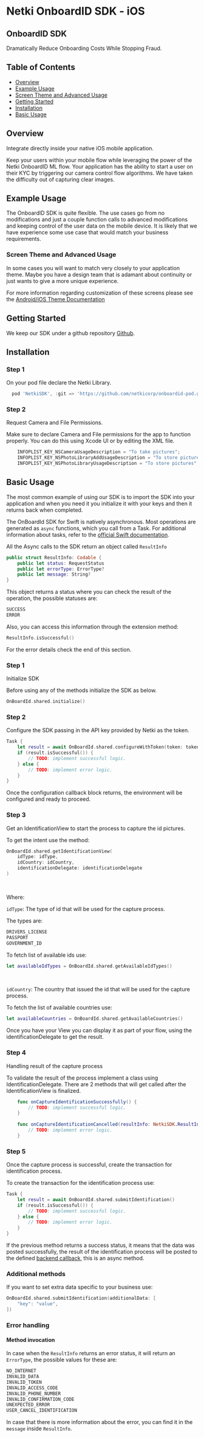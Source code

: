 # Netki OnboardID SDK - iOS


## OnboardID SDK

Dramatically Reduce Onboarding Costs While Stopping Fraud.

## Table of Contents

- [Overview](#everview)
- [Example Usage](#example-usage)
- [Screen Theme and Advanced Usage](#screen-theme-and-advanced-usage)
- [Getting Started](#getting-started)
- [Installation](#installation)
- [Basic Usage](#basic-usage)


## Overview

Integrate directly inside your native iOS mobile application.

Keep your users within your mobile flow while leveraging the power of the Netki OnboardID ML flow. Your application has the ability to start a user on their KYC by triggering our camera control flow algorithms.  We have taken the difficulty out of capturing clear images.

## Example Usage

The OnboardID SDK is quite flexible. The use cases go from no modifications and just a couple function calls to advanced modifications and keeping control of the user data on the mobile device. It is likely that we have experience some use case that would match your business requirements.

### Screen Theme and Advanced Usage

In some cases you will want to match very closely to your application theme. Maybe you have a design team that is
adamant about continuity or just wants to give a more unique experience.

For more information regarding customization of these screens please see
the [Android/iOS Theme Documentation](./onboard_id_theme.md)

## Getting Started

We keep our SDK under a github repository [Github](https://github.com/).

## Installation

### Step 1

On your pod file declare the Netki Library.

```groovy
  pod 'NetkiSDK', :git => 'https://github.com/netkicorp/onboardid-pod.git', :tag => '{latest.version}'

```

### Step 2

Request Camera and File Permissions.

Make sure to declare Camera and File permissions for the app to function properly. You can do this using Xcode UI or by editing the XML file.

```groovy
    INFOPLIST_KEY_NSCameraUsageDescription = "To take pictures";
    INFOPLIST_KEY_NSPhotoLibraryAddUsageDescription = "To store pictures";
    INFOPLIST_KEY_NSPhotoLibraryUsageDescription = "To store pictures";
```

## Basic Usage

The most common example of using our SDK is to import the SDK into your application and when you need it you initialize
it with your keys and then it returns back when completed.

The OnBoardId SDK for Swift is natively asynchronous. Most operations are generated as `async` functions, which you
call from a Task. For additional information about tasks, refer to
the [official Swift documentation](https://developer.apple.com/documentation/swift/task).

All the Async calls to the SDK return an object called `ResultInfo`

```swift
public struct ResultInfo: Codable {
    public let status: RequestStatus
    public let errorType: ErrorType?
    public let message: String?
}
```

This object returns a status where you can check the result of the operation, the possible statuses are:

```swift
SUCCESS
ERROR
```

Also, you can access this information through the extension method:

```swift
ResultInfo.isSuccessful()
```

For the error details check the end of this section.

### Step 1

Initialize SDK

Before using any of the methods initialize the SDK as below.

```swift
OnBoardId.shared.initialize()
```

### Step 2

Configure the SDK passing in the API key provided by Netki as the token.

```swift
Task {
    let result = await OnBoardId.shared.configureWithToken(token: token)
    if (result.isSuccessful()) {
        // TODO: implement successful logic.
    } else {
        // TODO: implement error logic.
    }
}
```

Once the configuration callback block returns, the environment will be configured and ready to proceed.

### Step 3

Get an IdentificationView to start the process to capture the id pictures.

To get the intent use the method:

```swift
OnBoardId.shared.getIdentificationView(
    idType: idType,
    idCountry: idCountry,
    identificationDelegate: identificationDelegate
)
```

&nbsp;

Where:

`idType`: The type of id that will be used for the capture process.

The types are:

```swift
DRIVERS_LICENSE
PASSPORT
GOVERNMENT_ID
```

To fetch list of available ids use:

```swift
let availableIdTypes = OnBoardId.shared.getAvailableIdTypes()
```

&nbsp;

`idCountry`: The country that issued the id that will be used for the capture process.

To fetch the list of available countries use:

```swift
let availableCountries = OnBoardId.shared.getAvailableCountries()
```

Once you have your View you can display it as part of your flow, using the identificationDelegate to get the result.

### Step 4

Handling result of the capture process

To validate the result of the process implement a class using IdentificationDelegate.
There are 2 methods that will get called after the IdentificationView is finalized.

```swift
    func onCaptureIdentificationSuccessfully() {
        // TODO: implement successful logic.
    }
    
    func onCaptureIdentificationCancelled(resultInfo: NetkiSDK.ResultInfo) {
        // TODO: implement error logic.
    }
```

### Step 5

Once the capture process is successful, create the transaction for identification process.

To create the transaction for the identification process use:

```swift
Task {
    let result = await OnBoardId.shared.submitIdentification()
    if (result.isSuccessful()) {
        // TODO: implement successful logic.
    } else {
        // TODO: implement error logic.
    }
}
```

If the previous method returns a success status, it means that the data was posted successfully, the result of the
identification process will be posted to the
defined [backend callback](https://github.com/netkicorp/netkidocs/blob/master/best_practices_internal_callbacks.md),
this is an async method.

### Additional methods

If you want to set extra data specific to your business use:

```swift
OnBoardId.shared.submitIdentification(additionalData: [
    "key": "value",
])
```

### Error handling

#### Method invocation

In case when the `ResultInfo` returns an error status, it will return an `ErrorType`, the possible values for these are:

```swift
NO_INTERNET
INVALID_DATA
INVALID_TOKEN
INVALID_ACCESS_CODE
INVALID_PHONE_NUMBER
INVALID_CONFIRMATION_CODE
UNEXPECTED_ERROR
USER_CANCEL_IDENTIFICATION
```

In case that there is more information about the error, you can find it in the `message` inside `ResultInfo`.
